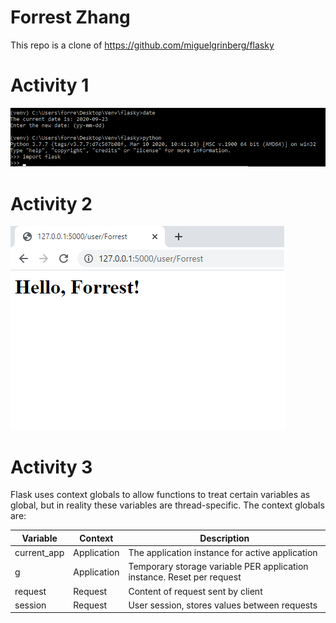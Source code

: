 # Forrest Zhang
This repo is a clone of https://github.com/miguelgrinberg/flasky

# Activity 1
![task1](/screenshots/Task1.png)

# Activity 2
![task2](/screenshots/Task2.png)

# Activity 3

Flask uses context globals to allow functions to treat certain variables as global, but in reality these variables are thread-specific.
The context globals are:

Variable| Context| Description
--- | --- | ---
current_app| Application | The application instance for active application
g | Application  | Temporary storage variable PER application instance. Reset per request
request | Request | Content of request sent by client
session | Request  | User session, stores values between requests
